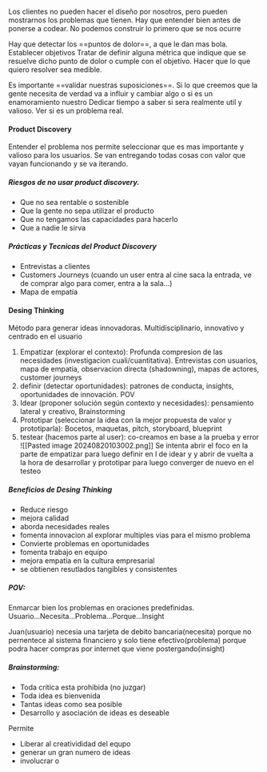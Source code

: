 Los clientes no pueden hacer el diseño por nosotros, pero pueden mostrarnos los problemas que tienen. Hay que entender bien antes de ponerse a codear. No podemos construir lo primero que se nos ocurre

Hay que detectar los ==puntos de dolor==, a que le dan mas bola. 
Establecer objetivos
Tratar de definir alguna métrica que indique que se resuelve dicho punto de dolor o cumple con el objetivo. Hacer que lo que quiero resolver sea medible.


Es importante ==validar nuestras suposiciones==. Si lo que creemos que la gente necesita de verdad va a influir y cambiar algo o si es un enamoramiento nuestro
Dedicar tiempo a saber si sera realmente util y valioso.
Ver si es un problema real.

#### Product Discovery 
Entender el problema nos permite seleccionar que es mas importante y valioso para los usuarios.  Se van entregando todas cosas con valor que vayan funcionando y se va iterando.

##### Riesgos de no usar product discovery.
- Que no sea rentable o sostenible
- Que la gente no sepa utilizar el producto
- Que no tengamos las capacidades para hacerlo
- Que a nadie le sirva

##### Prácticas y Tecnicas del Product Discovery
- Entrevistas a clientes
- Customers Journeys (cuando un user entra al cine saca la entrada, ve de comprar algo para comer, entra a la sala...)
- Mapa de empatía

#### Desing Thinking
Método para generar ideas innovadoras. Multidisciplinario, innovativo y centrado en el usuario

1. Empatizar (explorar el contexto): Profunda compresion de las necesidades (investigacion cuali/cuantitativa). Entrevistas con usuarios, mapa de empatia, observacion directa (shadowning), mapas de actores, customer journeys
2. definir (detectar oportunidades): patrones de conducta, insights, oportunidades de innovación. POV
3. Idear (proponer solución según contexto y necesidades): pensamiento lateral y creativo, Brainstorming
4. Prototipar (seleccionar la idea con la mejor propuesta de valor y prototiparla): Bocetos, maquetas, pitch, storyboard, blueprint
5. testear (hacemos parte al user): co-creamos en base a la prueba y error
![[Pasted image 20240820103002.png]]
Se intenta abrir el foco en la parte de empatizar para luego definir en l de idear y y abrir de vuelta a la hora de desarrollar y prototipar para luego converger de nuevo en el testeo

##### Beneficios de Desing Thinking
- Reduce riesgo
- mejora calidad
- aborda necesidades reales
- fomenta innovacion al explorar multiples vias para el mismo problema
- Convierte problemas en oportunidades
- fomenta trabajo en equipo
- mejora empatia en la cultura empresarial
- se obtienen resutlados tangibles y consistentes

##### POV:
Enmarcar bien los problemas en oraciones predefinidas. Usuario...Necesita...Problema...Porque...Insight

Juan(usuario) necesia una tarjeta de debito bancaria(necesita) porque no pernentece al sistema financiero y solo tiene efectivo(problema) porque podra hacer compras por internet que viene postergando(insight)

##### Brainstorming:
- Toda critica esta prohibida (no juzgar)
- Toda idea es bienvenida
- Tantas ideas como sea posible
- Desarrollo y asociación de ideas es deseable

Permite 
- Liberar al creativididad del equpo
- generar un gran numero de ideas
- involucrar o